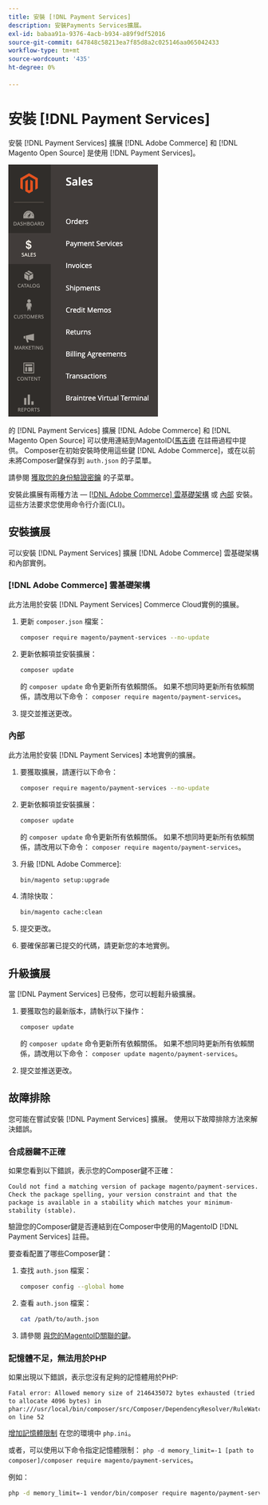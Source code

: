 ```yaml
---
title: 安裝 [!DNL Payment Services]
description: 安裝Payments Services擴展。
exl-id: babaa91a-9376-4acb-b934-a89f9df52016
source-git-commit: 647848c58213ea7f85d8a2c025146aa065042433
workflow-type: tm+mt
source-wordcount: '435'
ht-degree: 0%

---
```


# 安裝 [!DNL Payment Services]

安裝 [!DNL Payment Services] 擴展 [!DNL Adobe Commerce] 和 [!DNL Magento Open Source] 是使用 [!DNL Payment Services]。

![[!DNL Payment Services] 擴展管理員視圖](assets/admin-view.png)

的 [!DNL Payment Services] 擴展 [!DNL Adobe Commerce] 和 [!DNL Magento Open Source] 可以使用連結到MagentoID([馬吉德](https://devdocs.magento.com/marketplace/sellers/profile-personal.html#field-descriptions) 在註冊過程中提供。 Composer在初始安裝時使用這些鍵 [!DNL Adobe Commerce]，或在以前未將Composer鍵保存到 `auth.json` 的子菜單。

請參閱 [獲取您的身份驗證密鑰](https://devdocs.magento.com/guides/v2.4/install-gde/prereq/connect-auth.html) 的子菜單。

安裝此擴展有兩種方法 —  [[!DNL Adobe Commerce] 雲基礎架構](install.md#adobe-commerce-on-cloud-infrastructure) 或 [內部](install.md#on-premises) 安裝。 這些方法要求您使用命令行介面(CLI)。

## 安裝擴展

可以安裝 [!DNL Payment Services] 擴展 [!DNL Adobe Commerce] 雲基礎架構和內部實例。

### [!DNL Adobe Commerce] 雲基礎架構

此方法用於安裝 [!DNL Payment Services] Commerce Cloud實例的擴展。

1. 更新 `composer.json` 檔案：

   ```bash
   composer require magento/payment-services --no-update
   ```

1. 更新依賴項並安裝擴展：

   ```bash
   composer update
   ```

   的 `composer update` 命令更新所有依賴關係。 如果不想同時更新所有依賴關係，請改用以下命令： `composer require magento/payment-services`。

1. 提交並推送更改。

### 內部

此方法用於安裝 [!DNL Payment Services] 本地實例的擴展。

1. 要獲取擴展，請運行以下命令：

   ```bash
   composer require magento/payment-services --no-update
   ```

1. 更新依賴項並安裝擴展：

   ```bash
   composer update
   ```

   的 `composer update` 命令更新所有依賴關係。 如果不想同時更新所有依賴關係，請改用以下命令： `composer require magento/payment-services`。

1. 升級 [!DNL Adobe Commerce]:

   ```bash
   bin/magento setup:upgrade
   ```

1. 清除快取：

   ```bash
   bin/magento cache:clean
   ```

1. 提交更改。
1. 要確保部署已提交的代碼，請更新您的本地實例。

## 升級擴展

當 [!DNL Payment Services] 已發佈，您可以輕鬆升級擴展。

1. 要獲取包的最新版本，請執行以下操作：

   ```bash
   composer update
   ```

   的 `composer update` 命令更新所有依賴關係。 如果不想同時更新所有依賴關係，請改用以下命令： `composer update magento/payment-services`。

1. 提交並推送更改。

## 故障排除

您可能在嘗試安裝 [!DNL Payment Services] 擴展。 使用以下故障排除方法來解決錯誤。

### 合成器鍵不正確

如果您看到以下錯誤，表示您的Composer鍵不正確：

```terminal
Could not find a matching version of package magento/payment-services. Check the package spelling, your version constraint and that the package is available in a stability which matches your minimum-stability (stable).
```

驗證您的Composer鍵是否連結到在Composer中使用的MagentoID [!DNL Payment Services] 註冊。

要查看配置了哪些Composer鍵：

1. 查找 `auth.json` 檔案：

   ```bash
   composer config --global home
   ```

1. 查看 `auth.json` 檔案：

   ```bash
   cat /path/to/auth.json
   ```

1. 請參閱 [與您的MagentoID關聯的鍵](https://devdocs.magento.com/guides/v2.4/install-gde/prereq/connect-auth.html)。

### 記憶體不足，無法用於PHP

如果出現以下錯誤，表示您沒有足夠的記憶體用於PHP:

```terminal
Fatal error: Allowed memory size of 2146435072 bytes exhausted (tried to allocate 4096 bytes) in phar:///usr/local/bin/composer/src/Composer/DependencyResolver/RuleWatchGraph.php on line 52
```

[增加記憶體限制](https://devdocs.magento.com/cloud/project/magento-app-php-ini.html#increase-php-memory-limit) 在您的環境中 `php.ini`。

或者，可以使用以下命令指定記憶體限制： `php -d memory_limit=-1 [path to composer]/composer require magento/payment-services`。

例如：

```bash
php -d memory_limit=-1 vendor/bin/composer require magento/payment-services
```
